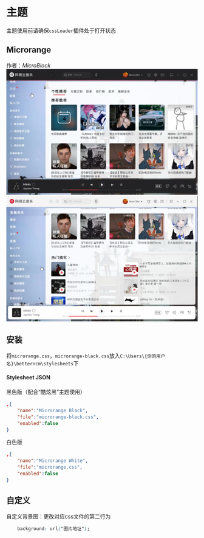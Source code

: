 # 主题
主题使用前请确保`cssLoader`插件处于打开状态
## Microrange
作者：*MicroBlock*
![Black](black.png)
![White](white.png)
## 安装
将`microrange.css`，`microrange-black.css`放入`C:\Users\{你的用户名}\betterncm\stylesheets`下
#### Stylesheet JSON
黑色版（配合“酷炫黑”主题使用）
```json
,{
    "name":"Microrange Black",
    "file":"microrange-black.css",
    "enabled":false
}
```

白色版
```json
,{
    "name":"Microrange White",
    "file":"microrange.css",
    "enabled":false
}
```

## 自定义
自定义背景图：更改对应css文件的第二行为
```css
    background: url("图片地址");
```
